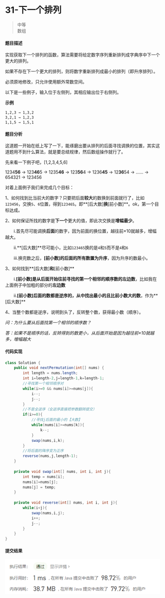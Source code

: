 # 31-下一个排列

>中等  
>数组

#### 题目描述

实现获取下一个排列的函数，算法需要将给定数字序列重新排列成字典序中下一个更大的排列。

如果不存在下一个更大的排列，则将数字重新排列成最小的排列（即升序排列）。

必须原地修改，只允许使用额外常数空间。

以下是一些例子，输入位于左侧列，其相应输出位于右侧列。


**示例**

```
1,2,3 → 1,3,2
3,2,1 → 1,2,3
1,1,5 → 1,5,1
```



#### 题目分析

这道题一开始在纸上写了一下，能琢磨出要从排列的后面寻找调换的位置，其实这道题用不到什么算法，就是要总结规律，然后数组操作就行了。

先来看一下例子吧，[1,2,3,4,5,6]

1234**56**  ->  123**46**5  ->  1235**46**  ->  123**56**4  ->  1236**45**  ->  12**36**54  -> ...... ->   654321  -> 123456



对着上面例子我们来完成几个目标：

1、如何找到比当前大的数字？只要把后面**较大**的数换到前面就行了，比如`123456`，交换`5`、`6`位置，得到`123465`。即**[后大数]**换**[前小数]**。ok，第一个目标达成。

2、如何保证所找的数字是**下一个**更大的值，即此次交换是**增幅最少**。

&emsp;&emsp;i.首先尽可能调换**后面**的数字，因为前面的换位置，越往前×10就越多，增幅越大。

&emsp;&emsp;ii.**[后大数]**尽可能小，比如`123465`换的是`4`和`5`而不是`4`和`6`

&emsp;&emsp;iii.换完数之后，**[前小数]**的后面的所有数置为**升序**，因为升序的数最小。

3、如何找到**[后大数]**和**[前小数]**

&emsp;&emsp;i.**[前小数]**是从后面开始往前寻找的**第一个相邻的顺序数的左边数**，比如我在上面例子中加粗的部分的**左边数**

&emsp;&emsp;ii.**[前小数]**后面的数都是逆序的，从中找出**最小的且比前小数大的数**，作为**[后大数]**

4、当整个数都是逆序，说明到头了，反转整个数，获得最小数（顺序）。



*问：为什么要从后面找第一个相邻的顺序数？*

*答：如果不是顺序的话，反转得到的数更小，从后面开始是因为越往前×10就越多，增幅越大*



#### 代码实现

```java
class Solution {
    public void nextPermutation(int[] nums) {
        int length = nums.length;
        int i=length-2,j=length-1,k=length-1;
        //寻找第一个相邻顺序对
        while(i>=0 && nums[i]>=nums[j]){
            i--;
            j--;
        }
        //不是全逆序（全逆序直接把参数翻转提交）
        if(i>=0){
            //寻找j后面的最小的【大数】
            while(nums[i]>=nums[k]){
                k--;
            }
            swap(nums,i,k);
        }
        //将后面的降序变为正序
        reverse(nums,j,length-1);
    }

    private void swap(int[] nums, int i, int j){
        int temp = nums[i];
        nums[i]=nums[j];
        nums[j] = temp;
    }

    private void reverse(int[] nums, int i, int j){
        while(i<j){
            swap(nums,i,j);
            i++;
            j--;
        }
    }
}
```

#### 提交结果

![31提交结果图](https://github.com/hinkleung/leetcode/blob/main/solution/31-下一个排列/31-result.png)
